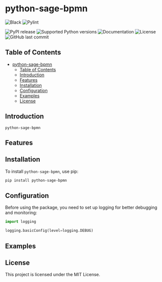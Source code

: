 # python-sage-bpmn


![Black](https://img.shields.io/badge/code%20style-black-000000.svg)
![Pylint](https://img.shields.io/badge/pylint-9-brightgreen)

![PyPI release](https://img.shields.io/pypi/v/python-sage-bpmn "python-sage-bpmn")
![Supported Python versions](https://img.shields.io/pypi/pyversions/python-sage-bpmn "python-sage-bpmn")
![Documentation](https://img.shields.io/readthedocs/python-sage-bpmn "python-sage-bpmn")
![License](https://img.shields.io/badge/license-MIT-red)
![GitHub last commit](https://img.shields.io/github/last-commit/sageteamorg/python-sage-bpmn)


## Table of Contents
- [python-sage-bpmn](#python-sage-bpmn)
  - [Table of Contents](#table-of-contents)
  - [Introduction](#introduction)
  - [Features](#features)
  - [Installation](#installation)
  - [Configuration](#configuration)
  - [Examples](#examples)
  - [License](#license)

## Introduction
`python-sage-bpmn` 

## Features


## Installation

To install `python-sage-bpmn`, use pip:
```bash
pip install python-sage-bpmn
```

## Configuration
Before using the package, you need to set up logging for better debugging and monitoring:
```python
import logging

logging.basicConfig(level=logging.DEBUG)
```

## Examples


## License
This project is licensed under the MIT License.
